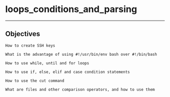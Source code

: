 # loops_conditions_and_parsing
-------------------------------
## Objectives


    How to create SSH keys

    What is the advantage of using #!/usr/bin/env bash over #!/bin/bash

    How to use while, until and for loops

    How to use if, else, elif and case condition statements

    How to use the cut command

    What are files and other comparison operators, and how to use them

